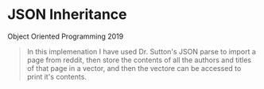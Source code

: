 # JSON Inheritance

Object Oriented Programming 2019

> In this implemenation I have used Dr. Sutton's JSON parse to import a page from reddit, then store the contents of all the authors and titles of that page in a vector, and then the vectore can be accessed to print it's contents.